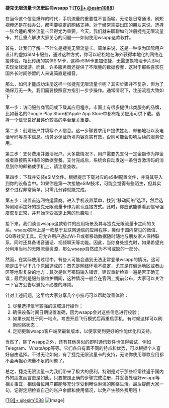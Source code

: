 **捷克无限流量卡怎麽註冊wsapp？[[TG💪+ @esim1088](https://t.me/s/esim1088)]**

在当今这个信息爆炸的时代，手机流量的重要性不言而喻。无论是日常通讯、刷短视频还是在线办公，都需要稳定的网络支持。对于经常需要出国的朋友来说，选择一张合适的境外流量卡显得尤为重要。今天，我们就来聊聊如何注册捷克无限流量卡，并且重点解决大家关心的问题——如何使用wsapp这款软件。

首先，让我们了解一下什么是捷克无限流量卡。简单来说，这是一种专为国际用户设计的虚拟SIM卡服务，通过这种方式，你可以轻松地在海外获得本地化的网络连接体验。相比传统的实体SIM卡，这种eSIM卡更加便捷，无需更换物理卡片即可实现全球漫游。而且，许多服务商还提供了不限量的数据套餐，这对于那些喜欢在国外长时间停留的人来说简直是福音。

那么，如何才能成功注册这样一张捷克无限流量卡呢？其实步骤并不复杂，但为了确保万无一失，我们需要按照官方指引一步步操作。通常情况下，注册流程大致如下：

第一步：访问服务商官网或下载其应用程序。市面上有很多提供此类服务的品牌，比如著名的Google Play Store和Apple App Store中都有相关应用可供下载。选择一个信誉良好且评价较高的平台至关重要。

第二步：创建账户并填写个人信息。这一步骤要求用户提供姓名、邮箱地址以及电话号码等基本信息。请务必保证所填内容真实有效，否则可能会影响后续的服务使用。

第三步：支付费用并激活账户。大多数情况下，用户需要先支付一定金额作为押金或者直接购买相应的数据套餐。支付完成后，系统会自动发送一条包含激活码的消息到你的邮箱或手机上，请注意查收。

第四步：下载并安装eSIM文件。根据提示下载对应的eSIM配置文件，并将其导入到你的设备当中。如果你是第一次接触eSIM技术，可能会觉得有些陌生，但其实整个过程非常简单，只需几分钟就能完成。

第五步：设置首选网络运营商。进入手机设置菜单，找到“移动网络”选项，然后选择刚刚添加好的捷克无限流量卡作为默认连接方式。此时，你应该能够看到信号强度恢复正常，并开始享受高速上网的乐趣啦！

接下来，我们谈谈wsapp这款软件的应用场景及其与捷克无限流量卡之间的关系。wsapp实际上是一款基于互联网通信的应用程序，类似于国内常见的微信、QQ等社交工具。它允许用户通过Wi-Fi或者移动数据随时随地与朋友家人保持联系，同时还具备语音通话、视频聊天等功能。因此，当你身处捷克时，如果希望充分利用当地的无限流量资源，那么wsapp自然成为不可或缺的一部分。

然而，在实际使用过程中，有些人可能会遇到无法正常登录wsapp的情况。这可能是由于以下几个原因造成的：首先是网络环境不稳定，尤其是在偏远地区或者山区等地形复杂的地方；其次是账号密码输入错误，建议重新检查一遍是否正确无误；最后则是服务器维护期间，这种情况一般会在官网上提前公布，大家可以关注一下官方公告以避免不必要的麻烦。

针对上述问题，这里给大家分享几个小技巧可以帮助改善体验：
1. 尽量选择信号较强的区域进行操作；
2. 确保设备时间日期设置准确，因为wsapp会对这些信息进行校验；
3. 如果长期处于同一地点，考虑开启飞行模式后再重启手机，有时候这样可以刷新网络状态；
4. 定期更新wsapp客户端至最新版本，以便享受到更好的性能优化和支持。

当然了，除了wsapp之外，还有其他类似的即时通讯软件也值得尝试，例如Telegram、WhatsApp等等。它们各自有着不同的特点和优势，可以根据个人喜好自由选择。不过无论如何，有了捷克无限流量卡的支持，无论你使用哪款应用都不会再担心流量不足的问题了。

总之，捷克无限流量卡为我们带来了极大的便利，特别是对于那些经常往返于国内外的朋友而言更是如此。只要按照正确的步骤完成注册，并妥善处理好wsapp等相关事宜，相信每位用户都能够充分享受到畅快淋漓的网络生活。最后提醒大家一句，记得定期检查自己的账户余额和使用情况，以免产生额外费用哦！

[[TG💪+ @esim1088](https://t.me/s/esim1088) ![Image](https://i.postimg.cc/4NQfJmqS/Snipaste-2025-05-13-00-14-12.png)]